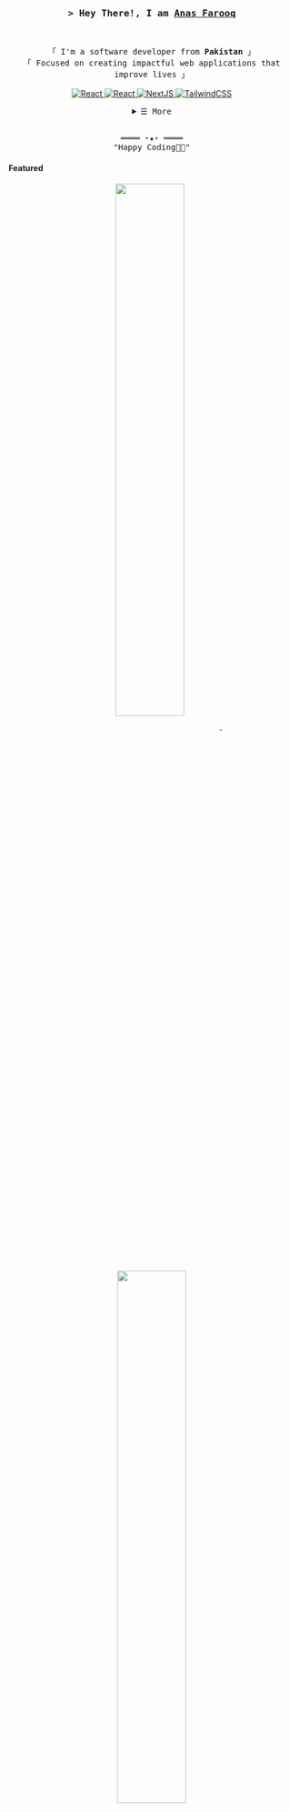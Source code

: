 <!-- https://github.com/anasfarock/ -->
<!-- April 15, 2021 -->
<!-- LEAVE A STAR, IF YOU LIKE IT ! -->



<!-- Title -->
<h3 align="center">
        <samp>&gt; Hey There!, I am
                <b><a target="_blank" href="https://anasfarooq.com/">Anas Farooq</a></b>
        </samp>
</h3>
<br>

<p align="center">
        <!-- Intro -->
        <samp>
                「 I'm a software developer from <b>Pakistan</b> 」
                <br>
                「 Focused on creating impactful web applications that improve lives</b> 」
                <br>
                <br>
        </samp>
        <!-- Technologies -->
        <!-- Python -->
        <a href="https://github.com/anasfarock?tab=repositories" target="_blank"><img alt="React"
                        src="https://img.shields.io/badge/python-3670A0?style=for-the-badge&logo=python&logoColor=ffdd54">
        </a>
        <!-- React -->
        <a href="https://github.com/anasfarock?tab=repositories" target="_blank"><img alt="React"
                        src="https://img.shields.io/badge/-React-02cdf1?style=flat-square&logo=React&logoColor=white">
        </a>
        <!-- NextJS -->
        <a href="https://github.com/anasfarock?tab=repositories" target="_blank"><img alt="NextJS"
                        src="https://img.shields.io/badge/-NextJS-white?style=flat-square&logo=Next.js&logoColor=black">
        </a>
        <!-- TailwindCSS -->
        <a href="https://github.com/anasfarock?tab=repositories" target="_blank"><img alt="TailwindCSS"
                        src="https://img.shields.io/badge/-TailwindCSS-10172a?style=flat-square&logo=Tailwindcss&logoColor=37bcf8">
        </a>
</p>

<!-- Details Section -->
<details align="center">
    <summary> <samp>&#9776; More</samp></summary>
    <p align="center">
        <br>
        <!-- Activity Widget -->
        <img alt="Shahriar Shafin's GitHub Stats"
                src="https://github-readme-stats.vercel.app/api?username=ShahriarShafin&show_icons=true&theme=radical" />
        <br>
        <!-- Social Links -->
        <p>Find me on</p>
        <!-- Mail -->
        <a href="mailto:m.anas.farooq@outlook.com" target="_blank"><img alt="Mail"
                src="https://img.shields.io/badge/-Mail-EA4335?style=flat-square&logo=Gmail&logoColor=white">
        </a>
        <!-- Twitter -->
        <a href="https://twitter.com/anasfarock" target="_blank"><img alt="Twitter"
                src="https://img.shields.io/badge/-Twitter-1c9bef?style=flat-square&logo=Twitter&logoColor=white">
        </a>
        <!-- Linkedin -->
        <a href="https://www.linkedin.com/in/anasfarock/" target="_blank"><img alt="Linkedin"
                src="https://img.shields.io/badge/-Linkedin-0A66C2?style=flat-square&logo=Linkedin&logoColor=white">
        </a>
    </p>
</details>
<br>

<!-- Footer -->
<samp>
    <p align="center">
        ════ ⋆★⋆ ════
        <br>
        "Happy Coding👨‍💻"
    </p>
</samp>

<!-- Featured Repositories -->
#### Featured

<p align="center">
<a href="https://github.com/shahriarshafin/shahriarshafin">
<img width='49%' align="center"src="https://github-readme-stats.vercel.app/api/pin/?username=shahriarshafin&repo=shahriarshafin&border_color=02D892&bg_color=0D1117&title_color=C9D1D9&text_color=8B949E&icon_color=02D892" />
</a>
<span>&nbsp;</span>
<a href="https://github.com/shahriarshafin/disney-plus-clone">
<img width='49%' align="center"src="https://github-readme-stats.vercel.app/api/pin/?username=shahriarshafin&repo=disney-plus-clone&border_color=02D892&bg_color=0D1117&title_color=C9D1D9&text_color=8B949E&icon_color=02D892" />
</a>
</p>

<p align="center">
<a href="https://github.com/shahriarshafin/NodeMcu-ESP8266_Fake_sign_in">
<img width='49%' align="center"src="https://github-readme-stats.vercel.app/api/pin/?username=shahriarshafin&repo=NodeMcu-ESP8266_Fake_sign_in&border_color=02D892&bg_color=0D1117&title_color=C9D1D9&text_color=8B949E&icon_color=02D892" />
</a>
<span>&nbsp;</span>
<a href="https://github.com/shahriarshafin/Iot-car-controller">
<img width='49%' align="center"src="https://github-readme-stats.vercel.app/api/pin/?username=shahriarshafin&repo=iot-car-controller&border_color=02D892&bg_color=0D1117&title_color=C9D1D9&text_color=8B949E&icon_color=02D892" />
</a>
</p>
